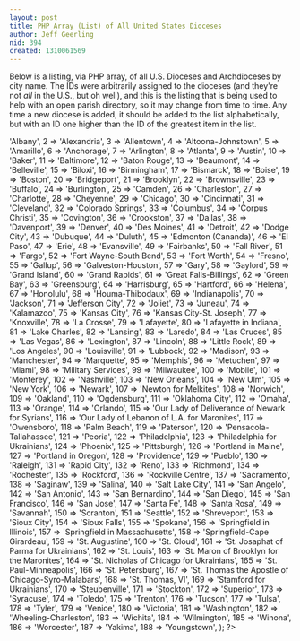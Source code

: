 ```yaml
---
layout: post
title: PHP Array (List) of All United States Dioceses
author: Jeff Geerling
nid: 394
created: 1310061569
---
```

<p>Below is a listing, via PHP array, of all U.S. Dioceses and Archdioceses by city name. The IDs were arbitrarily assigned to the dioceses (and they're not <em>all</em> in the U.S., but oh well), and this is the listing that is being used to help with an open parish directory, so it may change from time to time. Any time a new diocese is added, it should be added to the list alphabetically, but with an ID one higher than the ID of the greatest item in the list.</p>

<?php
$dioceses = array(
  1 => 'Albany',
  2 => 'Alexandria',
  3 => 'Allentown',
  4 => 'Altoona-Johnstown',
  5 => 'Amarillo',
  6 => 'Anchorage',
  7 => 'Arlington',
  8 => 'Atlanta',
  9 => 'Austin',
  10 => 'Baker',
  11 => 'Baltimore',
  12 => 'Baton Rouge',
  13 => 'Beaumont',
  14 => 'Belleville',
  15 => 'Biloxi',
  16 => 'Birmingham',
  17 => 'Bismarck',
  18 => 'Boise',
  19 => 'Boston',
  20 => 'Bridgeport',
  21 => 'Brooklyn',
  22 => 'Brownsville',
  23 => 'Buffalo',
  24 => 'Burlington',
  25 => 'Camden',
  26 => 'Charleston',
  27 => 'Charlotte',
  28 => 'Cheyenne',
  29 => 'Chicago',
  30 => 'Cincinnati',
  31 => 'Cleveland',
  32 => 'Colorado Springs',
  33 => 'Columbus',
  34 => 'Corpus Christi',
  35 => 'Covington',
  36 => 'Crookston',
  37 => 'Dallas',
  38 => 'Davenport',
  39 => 'Denver',
  40 => 'Des Moines',
  41 => 'Detroit',
  42 => 'Dodge City',
  43 => 'Dubuque',
  44 => 'Duluth',
  45 => 'Edmonton (Cananda)',
  46 => 'El Paso',
  47 => 'Erie',
  48 => 'Evansville',
  49 => 'Fairbanks',
  50 => 'Fall River',
  51 => 'Fargo',
  52 => 'Fort Wayne-South Bend',
  53 => 'Fort Worth',
  54 => 'Fresno',
  55 => 'Gallup',
  56 => 'Galveston-Houston',
  57 => 'Gary',
  58 => 'Gaylord',
  59 => 'Grand Island',
  60 => 'Grand Rapids',
  61 => 'Great Falls-Billings',
  62 => 'Green Bay',
  63 => 'Greensburg',
  64 => 'Harrisburg',
  65 => 'Hartford',
  66 => 'Helena',
  67 => 'Honolulu',
  68 => 'Houma-Thibodaux',
  69 => 'Indianapolis',
  70 => 'Jackson',
  71 => 'Jefferson City',
  72 => 'Joliet',
  73 => 'Juneau',
  74 => 'Kalamazoo',
  75 => 'Kansas City',
  76 => 'Kansas City-St. Joseph',
  77 => 'Knoxville',
  78 => 'La Crosse',
  79 => 'Lafayette',
  80 => 'Lafayette in Indiana',
  81 => 'Lake Charles',
  82 => 'Lansing',
  83 => 'Laredo',
  84 => 'Las Cruces',
  85 => 'Las Vegas',
  86 => 'Lexington',
  87 => 'Lincoln',
  88 => 'Little Rock',
  89 => 'Los Angeles',
  90 => 'Louisville',
  91 => 'Lubbock',
  92 => 'Madison',
  93 => 'Manchester',
  94 => 'Marquette',
  95 => 'Memphis',
  96 => 'Metuchen',
  97 => 'Miami',
  98 => 'Military Services',
  99 => 'Milwaukee',
  100 => 'Mobile',
  101 => 'Monterey',
  102 => 'Nashville',
  103 => 'New Orleans',
  104 => 'New Ulm',
  105 => 'New York',
  106 => 'Newark',
  107 => 'Newton for Melkites',
  108 => 'Norwich',
  109 => 'Oakland',
  110 => 'Ogdensburg',
  111 => 'Oklahoma City',
  112 => 'Omaha',
  113 => 'Orange',
  114 => 'Orlando',
  115 => 'Our Lady of Deliverance of Newark for Syrians',
  116 => 'Our Lady of Lebanon of L.A. for Maronites',
  117 => 'Owensboro',
  118 => 'Palm Beach',
  119 => 'Paterson',
  120 => 'Pensacola-Tallahassee',
  121 => 'Peoria',
  122 => 'Philadelphia',
  123 => 'Philadelphia for Ukrainians',
  124 => 'Phoenix',
  125 => 'Pittsburgh',
  126 => 'Portland in Maine',
  127 => 'Portland in Oregon',
  128 => 'Providence',
  129 => 'Pueblo',
  130 => 'Raleigh',
  131 => 'Rapid City',
  132 => 'Reno',
  133 => 'Richmond',
  134 => 'Rochester',
  135 => 'Rockford',
  136 => 'Rockville Centre',
  137 => 'Sacramento',
  138 => 'Saginaw',
  139 => 'Salina',
  140 => 'Salt Lake City',
  141 => 'San Angelo',
  142 => 'San Antonio',
  143 => 'San Bernardino',
  144 => 'San Diego',
  145 => 'San Francisco',
  146 => 'San Jose',
  147 => 'Santa Fe',
  148 => 'Santa Rosa',
  149 => 'Savannah',
  150 => 'Scranton',
  151 => 'Seattle',
  152 => 'Shreveport',
  153 => 'Sioux City',
  154 => 'Sioux Falls',
  155 => 'Spokane',
  156 => 'Springfield in Illinois',
  157 => 'Springfield in Massachusetts',
  158 => 'Springfield-Cape Girardeau',
  159 => 'St. Augustine',
  160 => 'St. Cloud',
  161 => 'St. Josaphat of Parma for Ukrainians',
  162 => 'St. Louis',
  163 => 'St. Maron of Brooklyn for the Maronites',
  164 => 'St. Nicholas of Chicago for Ukrainians',
  165 => 'St. Paul-Minneapolis',
  166 => 'St. Petersburg',
  167 => 'St. Thomas the Apostle of Chicago-Syro-Malabars',
  168 => 'St. Thomas, VI',
  169 => 'Stamford for Ukrainians',
  170 => 'Steubenville',
  171 => 'Stockton',
  172 => 'Superior',
  173 => 'Syracuse',
  174 => 'Toledo',
  175 => 'Trenton',
  176 => 'Tucson',
  177 => 'Tulsa',
  178 => 'Tyler',
  179 => 'Venice',
  180 => 'Victoria',
  181 => 'Washington',
  182 => 'Wheeling-Charleston',
  183 => 'Wichita',
  184 => 'Wilmington',
  185 => 'Winona',
  186 => 'Worcester',
  187 => 'Yakima',
  188 => 'Youngstown',
);
?>
